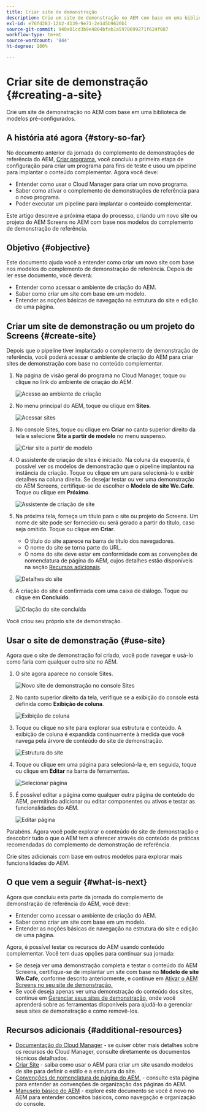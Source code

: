 ```yaml
---
title: Criar site de demonstração
description: Crie um site de demonstração no AEM com base em uma biblioteca de modelos pré-configurados.
exl-id: e76fd283-12b2-4139-9e71-2e145b9620b1
source-git-commit: 940a01cd3b9e4804bfab1a5970699271f624f087
workflow-type: tm+mt
source-wordcount: '844'
ht-degree: 100%

---
```


# Criar site de demonstração {#creating-a-site}

Crie um site de demonstração no AEM com base em uma biblioteca de modelos pré-configurados.

## A história até agora {#story-so-far}

No documento anterior da jornada do complemento de demonstrações de referência do AEM, [Criar programa,](create-program.md) você concluiu a primeira etapa de configuração para criar um programa para fins de teste e usou um pipeline para implantar o conteúdo complementar. Agora você deve:

* Entender como usar o Cloud Manager para criar um novo programa.
* Saber como ativar o complemento de demonstrações de referência para o novo programa.
* Poder executar um pipeline para implantar o conteúdo complementar.

Este artigo descreve a próxima etapa do processo, criando um novo site ou projeto do AEM Screens no AEM com base nos modelos do complemento de demonstração de referência.

## Objetivo {#objective}

Este documento ajuda você a entender como criar um novo site com base nos modelos do complemento de demonstração de referência. Depois de ler esse documento, você deverá:

* Entender como acessar o ambiente de criação do AEM.
* Saber como criar um site com base em um modelo.
* Entender as noções básicas de navegação na estrutura do site e edição de uma página.

## Criar um site de demonstração ou um projeto do Screens {#create-site}

Depois que o pipeline tiver implantado o complemento de demonstração de referência, você poderá acessar o ambiente de criação do AEM para criar sites de demonstração com base no conteúdo complementar.

1. Na página de visão geral do programa no Cloud Manager, toque ou clique no link do ambiente de criação do AEM.

   ![Acesso ao ambiente de criação](assets/access-author.png)

1. No menu principal do AEM, toque ou clique em **Sites**.

   ![Acessar sites](assets/access-sites.png)

1. No console Sites, toque ou clique em **Criar** no canto superior direito da tela e selecione **Site a partir de modelo** no menu suspenso.

   ![Criar site a partir de modelo](assets/create-site-from-template.png)

1. O assistente de criação de sites é iniciado. Na coluna da esquerda, é possível ver os modelos de demonstração que o pipeline implantou na instância de criação. Toque ou clique em um para selecioná-lo e exibir detalhes na coluna direita. Se desejar testar ou ver uma demonstração do AEM Screens, certifique-se de escolher o **Modelo de site We.Cafe**. Toque ou clique em **Próximo**.

   ![Assistente de criação de site](assets/site-creation-wizard.png)

1. Na próxima tela, forneça um título para o site ou projeto do Screens. Um nome de site pode ser fornecido ou será gerado a partir do título, caso seja omitido. Toque ou clique em **Criar**.

   * O título do site aparece na barra de título dos navegadores.
   * O nome do site se torna parte do URL.
   * O nome do site deve estar em conformidade com as convenções de nomenclatura de página do AEM, cujos detalhes estão disponíveis na seção [Recursos adicionais](#additional-resources).

   ![Detalhes do site](assets/site-details.png)

1. A criação do site é confirmada com uma caixa de diálogo. Toque ou clique em **Concluído**.

   ![Criação do site concluída](assets/site-creation-complete.png)

Você criou seu próprio site de demonstração.

## Usar o site de demonstração {#use-site}

Agora que o site de demonstração foi criado, você pode navegar e usá-lo como faria com qualquer outro site no AEM.

1. O site agora aparece no console Sites.

   ![Novo site de demonstração no console Sites](assets/new-demo-site.png)

1. No canto superior direito da tela, verifique se a exibição do console está definida como **Exibição de coluna**.

   ![Exibição de coluna](assets/column-view.png)

1. Toque ou clique no site para explorar sua estrutura e conteúdo. A exibição de coluna é expandida continuamente à medida que você navega pela árvore de conteúdo do site de demonstração.

   ![Estrutura do site](assets/site-structure.png)

1. Toque ou clique em uma página para selecioná-la e, em seguida, toque ou clique em **Editar** na barra de ferramentas.

   ![Selecionar página](assets/select-page.png)

1. É possível editar a página como qualquer outra página de conteúdo do AEM, permitindo adicionar ou editar componentes ou ativos e testar as funcionalidades do AEM.

   ![Editar página](assets/edit-page.png)

Parabéns. Agora você pode explorar o conteúdo do site de demonstração e descobrir tudo o que o AEM tem a oferecer através do conteúdo de práticas recomendadas do complemento de demonstração de referência.

Crie sites adicionais com base em outros modelos para explorar mais funcionalidades do AEM.

## O que vem a seguir {#what-is-next}

Agora que concluiu esta parte da jornada do complemento de demonstração de referência do AEM, você deve:

* Entender como acessar o ambiente de criação do AEM.
* Saber como criar um site com base em um modelo.
* Entender as noções básicas de navegação na estrutura do site e edição de uma página.

Agora, é possível testar os recursos do AEM usando conteúdo complementar. Você tem duas opções para continuar sua jornada:

* Se deseja ver uma demonstração completa e testar o conteúdo do AEM Screens, certifique-se de implantar um site com base no **Modelo de site We.Cafe**, conforme descrito anteriormente, e continue em [Ativar o AEM Screens no seu site de demonstração.](screens.md)
* Se você deseja apenas ver uma demonstração do conteúdo dos sites, continue em [Gerenciar seus sites de demonstração,](manage.md) onde você aprenderá sobre as ferramentas disponíveis para ajudá-lo a gerenciar seus sites de demonstração e como removê-los.

## Recursos adicionais {#additional-resources}

* [Documentação do Cloud Manager](https://experienceleague.adobe.com/docs/experience-manager-cloud-service/onboarding/onboarding-concepts/cloud-manager-introduction.html?lang=pt_BR) - se quiser obter mais detalhes sobre os recursos do Cloud Manager, consulte diretamente os documentos técnicos detalhados.
* [Criar Site](/help/sites-cloud/administering/site-creation/create-site.md) - saiba como usar o AEM para criar um site usando modelos de site para definir o estilo e a estrutura do site.
* [Convenções de nomenclatura de página do AEM.](/help/sites-cloud/authoring/fundamentals/organizing-pages.md#page-name-restrictions-and-best-practices) - consulte esta página para entender as convenções de organização das páginas do AEM.
* [Manuseio básico do AEM](/help/sites-cloud/authoring/getting-started/basic-handling.md) - explore este documento se você é novo no AEM para entender conceitos básicos, como navegação e organização do console.
